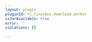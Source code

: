 ```yaml
---
layout: plugin
pluginId: fi.linuxbox.download.worker
isJarAvailable: true
error: ''
violations: []

---
```

